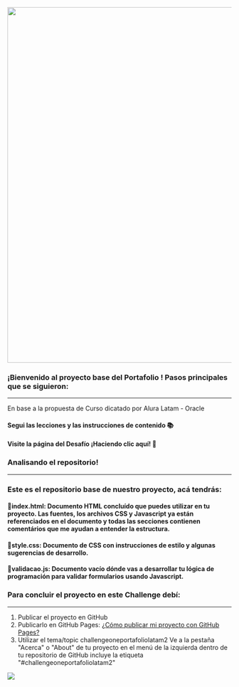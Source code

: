 <p align="center" >
     <img width="800" heigth="600" src="https://mir-s3-cdn-cf.behance.net/b2231f9b5b7f454244d799af158eb0a1/277607e3-8e4a-40b1-8243-752260d515b3_rwc_-2x3x3200x402x3200.jpg?h=d5eece6d478931701954943ec0e86f51">
</p>


### ¡Bienvenido al proyecto base del Portafolio ! Pasos principales que se siguieron:
---
En base a la propuesta de Curso dicatado por Alura Latam - Oracle
#### Segui las lecciones y las instrucciones de contenido 📚
#### Visite la página del Desafío ¡Haciendo clic aquí! 📃

### Analisando el repositorio!
---
### Este es el repositorio base de nuestro proyecto, acá tendrás:
#### 🔹index.html: Documento HTML concluído que puedes utilizar en tu proyecto. Las fuentes, los archivos CSS y Javascript ya están referenciados en el documento y todas las secciones contienen comentários que me ayudan a entender la estructura.
#### 🔹style.css: Documento de CSS con instrucciones de estilo y algunas sugerencias de desarrollo.
#### 🔹validacao.js: Documento vacío dónde vas a desarrollar tu lógica de programación para validar formularios usando Javascript.



### Para concluir el proyecto en este Challenge debí:
---
1) Publicar el proyecto en GitHub
2) Publicarlo en GitHub Pages: [¿Cómo publicar mi proyecto con GitHub Pages?](https://docs.github.com/pt/pages/getting-started-with-github-pages/creating-a-github-pages-site)
3) Utilizar el tema/topic challengeoneportafoliolatam2 Ve a la pestaña "Acerca" o "About" de tu proyecto en el menú de la izquierda dentro de tu repositorio de GitHub incluye la etiqueta "#challengeoneportafoliolatam2"

<a href="https://www.linkedin.com/company/alura-latam/mycompany/" target="_blank">
<img src="https://img.shields.io/badge/-LinkedIn-%230077B5?style=for-the-badge&logo=linkedin&logoColor=white" target="_blank"></a>

